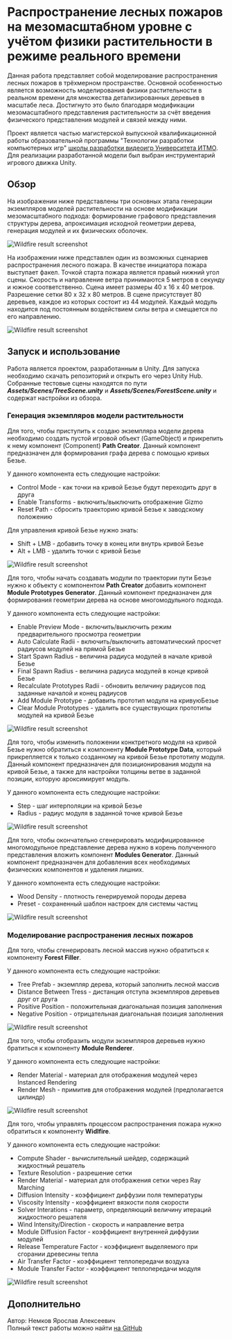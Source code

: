 # Распространение лесных пожаров на мезомасштабном уровне с учётом физики растительности в режиме реального времени
Данная работа представляет собой моделирование распространения лесных пожаров в трёхмерном пространстве. Основной особенностью является возможность моделирования физики растительности в реальном времени для множества детализированных деревьев в масштабе леса. Достигнуто это было благодаря модификации мезомасштабного представления растительности за счёт введения физического представления модулей и связей между ними. 

Проект является частью магистерской выпускной квалификационной работы образовательной программы "Технологии разработки компьютерных игр" [школы разработки видеоигр Университета ИТМО](https://itmo.games/). Для реализации разработанной модели был выбран инструментарий игрового движка Unity.

## Обзор
На изображении ниже представлены три основных этапа генерации экземпляров моделей растительности на основе модификации мезомасштабного подхода: формирование графового представления структуры дерева, апроксимация исходной геометрии дерева, генерация модулей и их физических оболочек.

![Wildfire result screenshot](Docs/TreeGeneratorSteps.PNG)

На изображении ниже представлен один из возможных сценариев распространения лесного пожара. В качестве инициатора пожара выступает факел. Точкой старта пожара является правый нижний угол сцены. Скорость и направление ветра принимаются 5 метров в секунду и южное соответственно. Сцена имеет размеры 40 x 16 x 40 метров. Разрешение сетки 80 x 32 x 80 метров. В сцене присутствует 80 деревьев, каждое из которых состоит из 44 модулей. Каждый модуль находится под постоянным воздействием силы ветра и смещается по его направлению.

![Wildfire result screenshot](Docs/WildfireResultExample.png)

## Запуск и использование
Работа является проектом, разработанным в Unity. Для запуска необходимо скачать репозиторий и открыть его через Unity Hub. Собранные тестовые сцены находятся по пути **_Assets/Scenes/TreeScene.unity_** и **_Assets/Scenes/ForestScene.unity_** и содержат настройки из обзора.

### Генерация экземпляров модели растительности
Для того, чтобы приступить к создаю экземпляра модели дерева необходимо создать пустой игровой объект (GameObject) и прикрепить к нему компонент (Component) **Path Creator**. Данный компонент предназначен для формирования графа дерева с помощью кривых Безье.

У данного компонента есть следующие настройки:
-  Control Mode - как точки на кривой Безье будут переходить друг в друга
-  Enable Transforms - включить/выключить отображение Gizmo
-  Reset Path - сбросить траекторию кривой Безье к заводскому положению

Для управления кривой Безье нужно знать:
-  Shift + LMB - добавить точку в конец или внутрь кривой Безье
-  Alt + LMB - удалить точки с кривой Безье

![Wildfire result screenshot](Docs/PathCreator.png)

Для того, чтобы начать создавать модули по траектории пути Безье нужно к объекту с компонентом **Path Creator** добавить компонент **Module Prototypes Generator**. Данный компонент предназначен для формирования геометрии дерева на основе многомодульного подхода.

У данного компонента есть следующие настройки:
-  Enable Preview Mode - включить/выключить режим предварительного просмотра геометрии
-  Auto Calculate Radii - включить/выключить автоматический просчет радиусов модулей на прямой Безье
-  Start Spawn Radius - величина радиуса модулей в начале кривой Безье
-  Final Spawn Radius - величина радиуса модулей в конце кривой Безье
-  Recalculate Prototypes Radii - обновить величину радиусов под заданные началой и конец радиусов
-  Add Module Prototype - добавить прототип модуля на кривуюБезье
-  Clear Module Prototypes - удалить все существующих прототипы модулей на кривой Безье

![Wildfire result screenshot](Docs/ModulePrototypesGenerator.png)

Для того, чтобы изменить положении конктретного модуля на кривой Безье нужно обратиться к компоненту **Module Prototype Data**, который прикрепляется к только созданному на кривой Безье прототипу модуля. Данный компонент предназначен для позиционирования модуля на кривой Безье, а также для настройки толщины ветве в заданной позиции, которую ароксимирует модуль.

У данного компонента есть следующие настройки:
-  Step - шаг интерполяции на кривой Безье
-  Radius - радиус модуля в заданной точке кривой Безье

![Wildfire result screenshot](Docs/ModulePrototypeData.png)

Для того, чтобы окончательно сгенерировать  модифицированное многомодульное представление дерева нужно в корень полученного представления вложить компонент **Modules Generator**. Данный компонент предназначен для добавления всех необходимых физических компонентов и удаления лишних.

У данного компонента есть следующие настройки:
-  Wood Density - плотность генерируемой породы дерева
-  Preset - сохраненный шаблон настроек для системы частиц

![Wildfire result screenshot](Docs/ModulesGenerator.png)

### Моделирование распространения лесных пожаров
Для того, чтобы сгенерировать лесной массив нужно обратиться к компоненту **Forest Filler**.

У данного компонента есть следующие настройки:
-  Tree Prefab - экземпляр дерева, который заполнить лесной массив
-  Distance Between Tress - дистанция отступа экземпляров деревьев друг от друга
-  Positive Position - положительная диагональная позиция заполнения
-  Negative Position - отрицательная диагональная позиция заполнения

 ![Wildfire result screenshot](Docs/ForestFiller.PNG)

Для того, чтобы отобразить модули экземпляров деревьев нужно братиться к компоненту **Module Renderer**.

У данного компонента есть следующие настройки:
-  Render Material - материал для отображения модулей через Instanced Rendering
-  Render Mesh - примитив для отображения модулей (предполагается цилиндр)

 ![Wildfire result screenshot](Docs/ModuleRenderer.PNG)

Для того, чтобы управлять процессом распространения пожара нужно обратиться к компоненту **Widlfire**.

У данного компонента есть следующие настройки:
-  Compute Shader - вычислительный шейдер, содержащий жидкостный решатель
-  Texture Resolution - разрешение сетки
-  Render Material - материал для отображения сетки через Ray Marching
-  Diffusion Intensity - коэффициент диффузии поля температуры
-  Viscosity Intensity - коэффициент вязкости поля скорости
-  Solver Interations - параметр, определяющий величину итераций жидкостного решателя
-  Wind Intensity/Direction - скорость и направление ветра
-  Module Diffusion Factor - коэффициент внутренней диффузии модулей
-  Release Temperature Factor - коэффициент выделяемого при сгорании древесины тепла
-  Air Transfer Factor - коэффициент теплопередачи воздуха
-  Module Transfer Factor - коэффициент теплопередачи модуля

 ![Wildfire result screenshot](Docs/Wildfire.PNG)

 ## Дополнительно
 Автор: Немков Ярослав Алексеевич <br> Полный текст работы можно найти [на GitHub](Docs/MesoscaleWildfire.pdf) </br>
